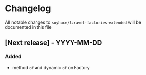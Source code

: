 # Changelog

All notable changes to `soyhuce/laravel-factories-extended` will be documented in this file

## [Next release] - YYYY-MM-DD

### Added

- method `of` and dynamic `of` on Factory
